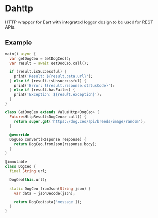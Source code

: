 # Dahttp

HTTP wrapper for Dart with integrated logger design to be used for REST APIs.

## Example

```dart
main() async {
  var getDogCeo = GetDogCeo();
  var result = await getDogCeo.call();

  if (result.isSuccessful) {
    print('Result: ${result.data.url}');
  } else if (result.isUnsuccessful) {
    print('Error: ${result.response.statusCode}');
  } else if (result.hasFailed) {
    print('Exception: ${result.exception}');
  }
}
```

```dart
class GetDogCeo extends ValueHttp<DogCeo> {
  Future<HttpResult<DogCeo>> call() {
    return super.get('https://dog.ceo/api/breeds/image/random');
  }

  @override
  DogCeo convert(Response response) {
    return DogCeo.fromJson(response.body);
  }
}
```

```dart
@immutable
class DogCeo {
  final String url;

  DogCeo(this.url);

  static DogCeo fromJson(String json) {
    var data = jsonDecode(json);

    return DogCeo(data['message']);
  }
}
```